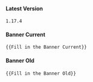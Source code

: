 #### Latest Version

```
1.17.4
```

#### Banner Current

```
{{Fill in the Banner Current}}
```

#### Banner Old

```
{{Fill in the Banner Old}}
```
